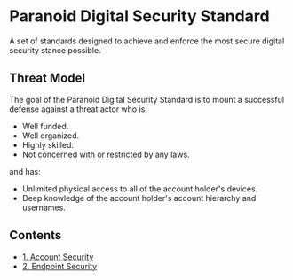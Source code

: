 # Paranoid Digital Security Standard
A set of standards designed to achieve and enforce the most secure digital security stance possible.


## Threat Model
The goal of the Paranoid Digital Security Standard is to mount a successful defense against a threat actor who is:
 * Well funded.
 * Well organized.
 * Highly skilled.
 * Not concerned with or restricted by any laws.

and has:
 * Unlimited physical access to all of the account holder's devices.
 * Deep knowledge of the account holder's account hierarchy and usernames.


## Contents
* [1. Account Security](1-Account-Security.md)
* [2. Endpoint Security](2-Endpoint-Security.md)

